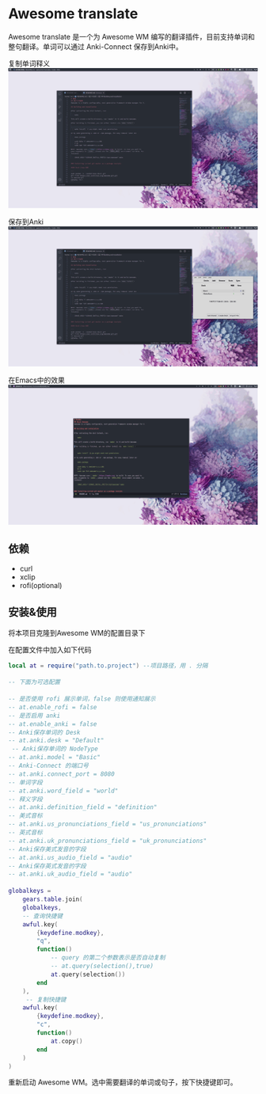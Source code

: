 # Awesome translate

Awesome translate 是一个为 Awesome WM 编写的翻译插件，目前支持单词和整句翻译。单词可以通过 Anki-Connect 保存到Anki中。

复制单词释义
![copy](./screenshots/copy.gif)

保存到Anki
![save-anki](./screenshots/save-anki.gif)

在Emacs中的效果
![emacs](./screenshots/emacs.gif)

## 依赖

+ curl
+ xclip
+ rofi(optional)

## 安装&使用


将本项目克隆到Awesome WM的配置目录下

在配置文件中加入如下代码

``` lua
local at = require("path.to.project") --项目路径，用 . 分隔

-- 下面为可选配置

-- 是否使用 rofi 展示单词，false 则使用通知展示
-- at.enable_rofi = false
-- 是否启用 anki
-- at.enable_anki = false
-- Anki保存单词的 Desk
-- at.anki.desk = "Default"
 -- Anki保存单词的 NodeType
-- at.anki.model = "Basic"
-- Anki-Connect 的端口号
-- at.anki.connect_port = 8080
-- 单词字段
-- at.anki.word_field = "world"
-- 释义字段
-- at.anki.definition_field = "definition"
-- 美式音标
-- at.anki.us_pronunciations_field = "us_pronunciations"
-- 英式音标
-- at.anki.uk_pronunciations_field = "uk_pronunciations"
-- Anki保存美式发音的字段
-- at.anki.us_audio_field = "audio"
-- Anki保存英式发音的字段
-- at.anki.uk_audio_field = "audio"

globalkeys =
    gears.table.join(
    globalkeys,
    -- 查询快捷键
    awful.key(
        {keydefine.modkey},
        "q",
        function()
            -- query 的第二个参数表示是否自动复制
            -- at.query(selection(),true)
            at.query(selection())
        end
    ),
     -- 复制快捷键
    awful.key(
        {keydefine.modkey},
        "c",
        function()
            at.copy()
        end
    )
)

```

重新启动 Awesome WM。选中需要翻译的单词或句子，按下快捷键即可。


